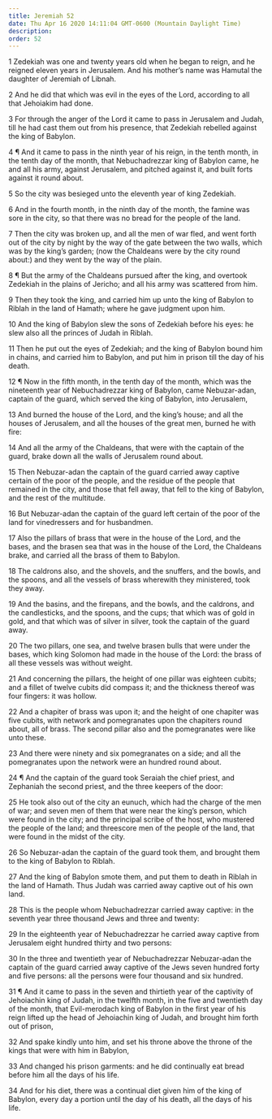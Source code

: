 ```yaml
---
title: Jeremiah 52
date: Thu Apr 16 2020 14:11:04 GMT-0600 (Mountain Daylight Time)
description: 
order: 52
---
```


<p>
  1 Zedekiah was one and twenty years old when he began to reign, and he reigned
  eleven years in Jerusalem. And his mother&#x2019;s name was Hamutal the
  daughter of Jeremiah of Libnah.
</p>
<p>
  2 And he did that which was evil in the eyes of the Lord, according to all
  that Jehoiakim had done.
</p>
<p>
  3 For through the anger of the Lord it came to pass in Jerusalem and Judah,
  till he had cast them out from his presence, that Zedekiah rebelled against
  the king of Babylon.
</p>
<p>
  4 &#xB6; And it came to pass in the ninth year of his reign, in the tenth
  month, in the tenth day of the month, that Nebuchadrezzar king of Babylon
  came, he and all his army, against Jerusalem, and pitched against it, and
  built forts against it round about.
</p>
<p>5 So the city was besieged unto the eleventh year of king Zedekiah.</p>
<p>
  6 And in the fourth month, in the ninth day of the month, the famine was sore
  in the city, so that there was no bread for the people of the land.
</p>
<p>
  7 Then the city was broken up, and all the men of war fled, and went forth out
  of the city by night by the way of the gate between the two walls, which was
  by the king&#x2019;s garden; (now the Chaldeans were by the city round about:)
  and they went by the way of the plain.
</p>
<p>
  8 &#xB6; But the army of the Chaldeans pursued after the king, and overtook
  Zedekiah in the plains of Jericho; and all his army was scattered from him.
</p>
<p>
  9 Then they took the king, and carried him up unto the king of Babylon to
  Riblah in the land of Hamath; where he gave judgment upon him.
</p>
<p>
  10 And the king of Babylon slew the sons of Zedekiah before his eyes: he slew
  also all the princes of Judah in Riblah.
</p>
<p>
  11 Then he put out the eyes of Zedekiah; and the king of Babylon bound him in
  chains, and carried him to Babylon, and put him in prison till the day of his
  death.
</p>
<p>
  12 &#xB6; Now in the fifth month, in the tenth day of the month, which was the
  nineteenth year of Nebuchadrezzar king of Babylon, came Nebuzar-adan, captain
  of the guard, which served the king of Babylon, into Jerusalem,
</p>
<p>
  13 And burned the house of the Lord, and the king&#x2019;s house; and all the
  houses of Jerusalem, and all the houses of the great men, burned he with fire:
</p>
<p>
  14 And all the army of the Chaldeans, that were with the captain of the guard,
  brake down all the walls of Jerusalem round about.
</p>
<p>
  15 Then Nebuzar-adan the captain of the guard carried away captive certain of
  the poor of the people, and the residue of the people that remained in the
  city, and those that fell away, that fell to the king of Babylon, and the rest
  of the multitude.
</p>
<span></span>
<p>
  16 But Nebuzar-adan the captain of the guard left certain of the poor of the
  land for vinedressers and for husbandmen.
</p>
<p>
  17 Also the pillars of brass that were in the house of the Lord, and the
  bases, and the brasen sea that was in the house of the Lord, the Chaldeans
  brake, and carried all the brass of them to Babylon.
</p>
<p>
  18 The caldrons also, and the shovels, and the snuffers, and the bowls, and
  the spoons, and all the vessels of brass wherewith they ministered, took they
  away.
</p>
<p>
  19 And the basins, and the firepans, and the bowls, and the caldrons, and the
  candlesticks, and the spoons, and the cups; that which was of gold in gold,
  and that which was of silver in silver, took the captain of the guard away.
</p>
<p>
  20 The two pillars, one sea, and twelve brasen bulls that were under the
  bases, which king Solomon had made in the house of the Lord: the brass of all
  these vessels was without weight.
</p>
<p>
  21 And concerning the pillars, the height of one pillar was eighteen cubits;
  and a fillet of twelve cubits did compass it; and the thickness thereof was
  four fingers: it was hollow.
</p>
<p>
  22 And a chapiter of brass was upon it; and the height of one chapiter was
  five cubits, with network and pomegranates upon the chapiters round about, all
  of brass. The second pillar also and the pomegranates were like unto these.
</p>
<p>
  23 And there were ninety and six pomegranates on a side; and all the
  pomegranates upon the network were an hundred round about.
</p>
<p>
  24 &#xB6; And the captain of the guard took Seraiah the chief priest, and
  Zephaniah the second priest, and the three keepers of the door:
</p>
<p>
  25 He took also out of the city an eunuch, which had the charge of the men of
  war; and seven men of them that were near the king&#x2019;s person, which were
  found in the city; and the principal scribe of the host, who mustered the
  people of the land; and threescore men of the people of the land, that were
  found in the midst of the city.
</p>
<p>
  26 So Nebuzar-adan the captain of the guard took them, and brought them to the
  king of Babylon to Riblah.
</p>
<p>
  27 And the king of Babylon smote them, and put them to death in Riblah in the
  land of Hamath. Thus Judah was carried away captive out of his own land.
</p>
<p>
  28 This is the people whom Nebuchadrezzar carried away captive: in the seventh
  year three thousand Jews and three and twenty:
</p>
<p>
  29 In the eighteenth year of Nebuchadrezzar he carried away captive from
  Jerusalem eight hundred thirty and two persons:
</p>
<p>
  30 In the three and twentieth year of Nebuchadrezzar Nebuzar-adan the captain
  of the guard carried away captive of the Jews seven hundred forty and five
  persons: all the persons were four thousand and six hundred.
</p>
<p>
  31 &#xB6; And it came to pass in the seven and thirtieth year of the captivity
  of Jehoiachin king of Judah, in the twelfth month, in the five and twentieth
  day of the month, that Evil-merodach king of Babylon in the first year of his
  reign lifted up the head of Jehoiachin king of Judah, and brought him forth
  out of prison,
</p>
<p>
  32 And spake kindly unto him, and set his throne above the throne of the kings
  that were with him in Babylon,
</p>
<span></span>
<p>
  33 And changed his prison garments: and he did continually eat bread before
  him all the days of his life.
</p>
<p>
  34 And for his diet, there was a continual diet given him of the king of
  Babylon, every day a portion until the day of his death, all the days of his
  life.
</p>
